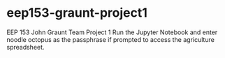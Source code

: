 # eep153-graunt-project1
EEP 153 John Graunt Team Project 1
Run the Jupyter Notebook and enter noodle octopus as the passphrase if prompted to access the agriculture spreadsheet.
